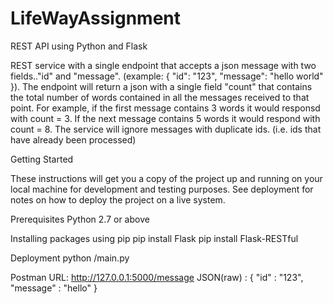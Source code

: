 # LifeWayAssignment

REST API using Python and Flask

REST service with a single endpoint that accepts a json message with two fields.."id" and "message". (example: { "id": "123", "message": "hello world" }). The endpoint will return a json with a single field "count" that contains the total number of words contained in all the messages received to that point. For example, if the first message contains 3 words it would responsd with count = 3. If the next message contains 5 words it would respond with count = 8. The service will ignore messages with duplicate ids. (i.e. ids that have already been processed)

Getting Started

These instructions will get you a copy of the project up and running on your local machine for development and testing purposes. See deployment for notes on how to deploy the project on a live system.

Prerequisites
Python 2.7 or above

Installing packages using pip
pip install Flask
pip install Flask-RESTful

Deployment 
python /main.py

Postman
URL: http://127.0.0.1:5000/message
JSON(raw) : 
{
  "id" : "123",
  "message" : "hello"
}
